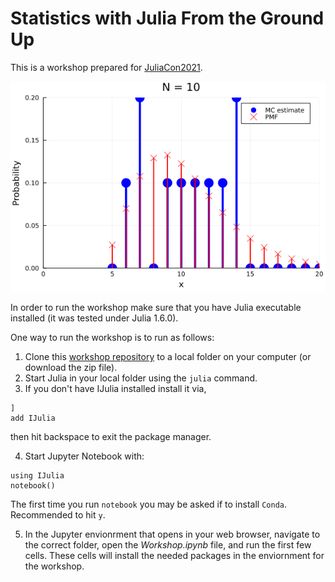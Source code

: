 # Statistics with Julia From the Ground Up

This is a workshop prepared for [JuliaCon2021](https://juliacon.org/2021/).

![A sample animation created during the workshop](sample_animation.gif)

In order to run the workshop make sure that you have Julia executable installed (it was tested under Julia 1.6.0).

One way to run the workshop is to run as follows:
1. Clone this [workshop repository](https://github.com/yoninazarathy/JuliaCon2021-StatisticsWithJuliaFromTheGroundUp) to a local folder on your computer (or download the zip file).
2. Start Julia in your local folder using the `julia` command.
3. If you don't have IJulia installed install it via,
```
] 
add IJulia
```
then hit backspace to exit the package manager.

4. Start Jupyter Notebook with:
```
using IJulia
notebook()
```
The first time you run `notebook` you may be asked if to install `Conda`. Recommended to hit `y`.

5. In the Jupyter envionrment that opens in your web browser, navigate to the correct folder, open the *Workshop.ipynb* file, and run the first few cells. These cells will install the needed packages in the enviornment for the workshop.